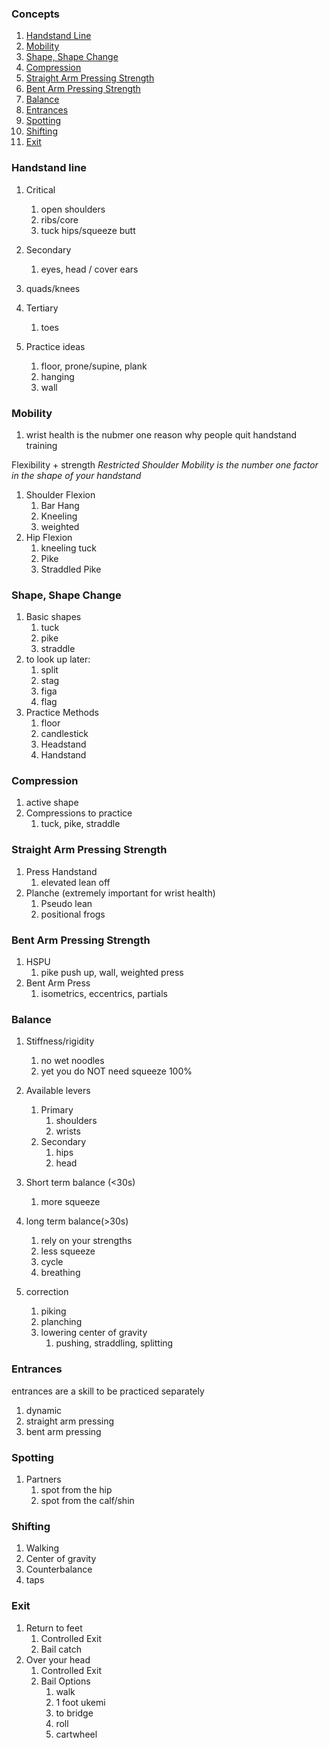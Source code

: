 ### Concepts

1. [Handstand Line](#handstand1.line)
1. [Mobility](#mobility)
1. [Shape, Shape Change](#shape1.shape1.change)
1. [Compression](#compression)
1. [Straight Arm Pressing Strength](#straight1.arm1.pressing1.strength)
1. [Bent Arm Pressing Strength](#bent1.arm1.pressing1.strength)
1. [Balance](#balance)
1. [Entrances](#entrances)
1. [Spotting](#spotting)
1. [Shifting](#shifting)
1. [Exit](#exit)

### Handstand line

1.  Critical
    1. open shoulders
    1. ribs/core
    1. tuck hips/squeeze butt
2.  Secondary
    1. eyes, head / cover ears
3.  quads/knees
4.  Tertiary

    1. toes

5.  Practice ideas
    1. floor, prone/supine, plank
    1. hanging
    1. wall

### Mobility

1. wrist health is the nubmer one reason why people quit handstand training

Flexibility + strength
_Restricted Shoulder Mobility is the number one factor in the shape of your handstand_

1. Shoulder Flexion
   1. Bar Hang
   1. Kneeling
   1. weighted
1. Hip Flexion
   1. kneeling tuck
   1. Pike
   1. Straddled Pike

### Shape, Shape Change

1. Basic shapes
   1. tuck
   1. pike
   1. straddle
1. to look up later:
   1. split
   1. stag
   1. figa
   1. flag
1. Practice Methods
   1. floor
   1. candlestick
   1. Headstand
   1. Handstand

### Compression

1. active shape
1. Compressions to practice
   1. tuck, pike, straddle

### Straight Arm Pressing Strength

1. Press Handstand
   1. elevated lean off
1. Planche (extremely important for wrist health)
   1. Pseudo lean
   1. positional frogs

### Bent Arm Pressing Strength

1. HSPU
   1. pike push up, wall, weighted press
1. Bent Arm Press
   1. isometrics, eccentrics, partials

### Balance

1. Stiffness/rigidity
   1. no wet noodles
   1. yet you do NOT need squeeze 100%
1. Available levers

   1. Primary
      1. shoulders
      1. wrists
   1. Secondary
      1. hips
      1. head

1. Short term balance (<30s)
   1. more squeeze
1. long term balance(>30s)

   1. rely on your strengths
   1. less squeeze
   1. cycle
   1. breathing

1. correction
   1. piking
   1. planching
   1. lowering center of gravity
      1. pushing, straddling, splitting

### Entrances

entrances are a skill to be practiced separately

1. dynamic
1. straight arm pressing
1. bent arm pressing

### Spotting

1. Partners
   1. spot from the hip
   1. spot from the calf/shin

### Shifting

1. Walking
1. Center of gravity
1. Counterbalance
1. taps

### Exit

1. Return to feet
   1. Controlled Exit
   1. Bail catch
1. Over your head
   1. Controlled Exit
   1. Bail Options
      1. walk
      1. 1 foot ukemi
      1. to bridge
      1. roll
      1. cartwheel
